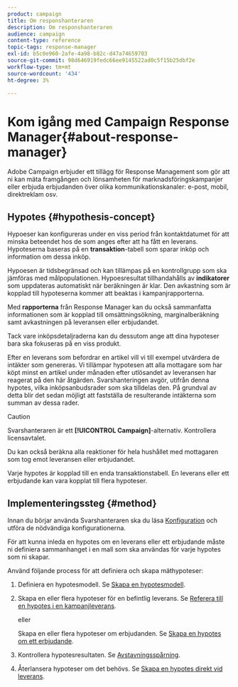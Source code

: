 ```yaml
---
product: campaign
title: Om responshanteraren
description: Om responshanteraren
audience: campaign
content-type: reference
topic-tags: response-manager
exl-id: b5c0e960-2afe-4a98-b82c-d47a74659703
source-git-commit: 98d646919fedc66ee9145522ad0c5f15b25dbf2e
workflow-type: tm+mt
source-wordcount: '434'
ht-degree: 3%

---
```


# Kom igång med Campaign Response Manager{#about-response-manager}

Adobe Campaign erbjuder ett tillägg för Response Management som gör att ni kan mäta framgången och lönsamheten för marknadsföringskampanjer eller erbjuda erbjudanden över olika kommunikationskanaler: e-post, mobil, direktreklam osv.

## Hypotes {#hypothesis-concept}

Hypoeser kan konfigureras under en viss period från kontaktdatumet för att minska beteendet hos de som anges efter att ha fått en leverans. Hypoteserna baseras på en **transaktion**-tabell som sparar inköp och information om dessa inköp.

Hypoesen är tidsbegränsad och kan tillämpas på en kontrollgrupp som ska jämföras med målpopulationen. Hypoesresultat tillhandahålls av **indikatorer** som uppdateras automatiskt när beräkningen är klar. Den avkastning som är kopplad till hypoteserna kommer att beaktas i kampanjrapporterna.

Med **rapporterna** från Response Manager kan du också sammanfatta informationen som är kopplad till omsättningsökning, marginalberäkning samt avkastningen på leveransen eller erbjudandet.

Tack vare inköpsdetaljraderna kan du dessutom ange att dina hypoteser bara ska fokuseras på en viss produkt.

Efter en leverans som befordrar en artikel vill vi till exempel utvärdera de intäkter som genereras. Vi tillämpar hypotesen att alla mottagare som har köpt minst en artikel under månaden efter utlösandet av leveransen har reagerat på den här åtgärden. Svarshanteringen avgör, utifrån denna hypotes, vilka inköpsanbudsrader som ska tilldelas den. På grundval av detta blir det sedan möjligt att fastställa de resulterande intäkterna som summan av dessa rader.

>[!CAUTION]
>
>Svarshanteraren är ett **[!UICONTROL Campaign]**-alternativ. Kontrollera licensavtalet.

Du kan också beräkna alla reaktioner för hela hushållet med mottagaren som tog emot leveransen eller erbjudandet.

Varje hypotes är kopplad till en enda transaktionstabell. En leverans eller ett erbjudande kan vara kopplat till flera hypoteser.

## Implementeringssteg {#method}

Innan du börjar använda Svarshanteraren ska du läsa [Konfiguration](../../campaign/using/configuration.md) och utföra de nödvändiga konfigurationerna.

För att kunna inleda en hypotes om en leverans eller ett erbjudande måste ni definiera sammanhanget i en mall som ska användas för varje hypotes som ni skapar.

Använd följande process för att definiera och skapa mäthypoteser:

1. Definiera en hypotesmodell. Se [Skapa en hypotesmodell](../../campaign/using/hypothesis-templates.md#creating-a-hypothesis-model).
1. Skapa en eller flera hypoteser för en befintlig leverans. Se [Referera till en hypotes i en kampanjleverans](../../campaign/using/creating-hypotheses.md#referencing-a-hypothesis-in-a-campaign-delivery).

   eller

   Skapa en eller flera hypoteser om erbjudanden. Se [Skapa en hypotes om ett erbjudande](../../campaign/using/creating-hypotheses.md#creating-a-hypothesis-on-an-offer).

1. Kontrollera hypotesresultaten. Se [Avstavningsspårning](../../campaign/using/hypothesis-tracking.md).
1. Återlansera hypoteser om det behövs. Se [Skapa en hypotes direkt vid leverans](../../campaign/using/creating-hypotheses.md#creating-a-hypothesis-on-the-fly-on-a-delivery).
